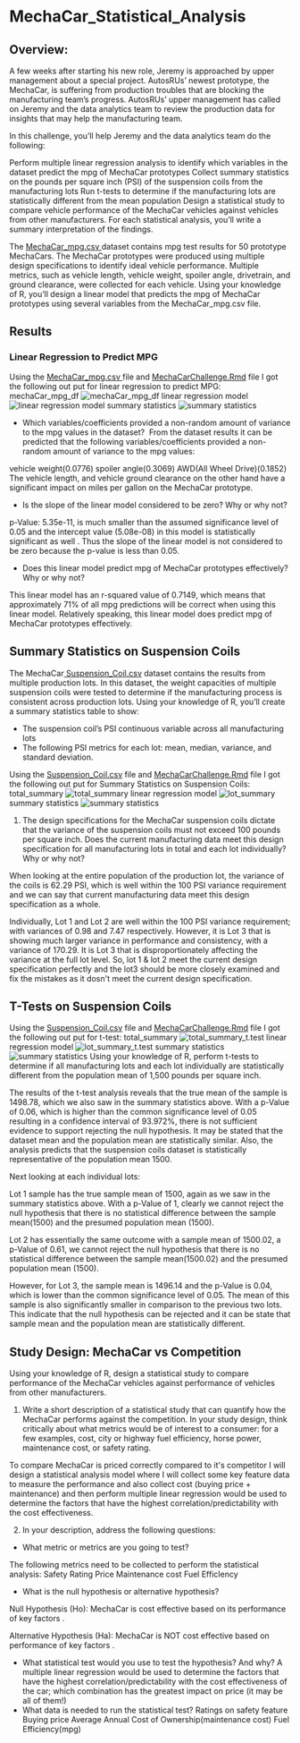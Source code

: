 # MechaCar_Statistical_Analysis

## Overview:
A few weeks after starting his new role, Jeremy is approached by upper management about a special project. AutosRUs’ newest prototype, the MechaCar, is suffering from production troubles that are blocking the manufacturing team’s progress. AutosRUs’ upper management has called on Jeremy and the data analytics team to review the production data for insights that may help the manufacturing team.

In this challenge, you’ll help Jeremy and the data analytics team do the following:

Perform multiple linear regression analysis to identify which variables in the dataset predict the mpg of MechaCar prototypes
Collect summary statistics on the pounds per square inch (PSI) of the suspension coils from the manufacturing lots
Run t-tests to determine if the manufacturing lots are statistically different from the mean population
Design a statistical study to compare vehicle performance of the MechaCar vehicles against vehicles from other manufacturers. For each statistical analysis, you’ll write a summary interpretation of the findings.

The [MechaCar_mpg.csv ]() dataset contains mpg test results for 50 prototype MechaCars. The MechaCar prototypes were produced using multiple design specifications to identify ideal vehicle performance. Multiple metrics, such as vehicle length, vehicle weight, spoiler angle, drivetrain, and ground clearance, were collected for each vehicle. Using your knowledge of R, you’ll design a linear model that predicts the mpg of MechaCar prototypes using several variables from the MechaCar_mpg.csv file. 

## Results

### Linear Regression to Predict MPG 
Using the [MechaCar_mpg.csv ]() file and [MechaCarChallenge.Rmd]() file I got the following out put for linear regression to predict MPG:
mechaCar_mpg_df
![mechaCar_mpg_df](https://github.com/NishatSultana3538/MechaCar_Statistical_Analysis/blob/main/Image/mechacar_mpg_df.png)
linear regression model
![linear regression model](https://github.com/NishatSultana3538/MechaCar_Statistical_Analysis/blob/main/Image/linear%20model.png)
summary statistics
![summary statistics](https://github.com/NishatSultana3538/MechaCar_Statistical_Analysis/blob/main/Image/linear%20model_summary.png)

* Which variables/coefficients provided a non-random amount of variance to the mpg values in the dataset?
![]()
From the dataset results it can be  predicted that the following variables/coefficients provided a non-random amount of variance to the mpg values:

vehicle weight(0.0776)
spoiler angle(0.3069)
AWD(All Wheel Drive)(0.1852)
The vehicle length, and vehicle ground clearance on the other hand have a significant impact on miles per gallon on the MechaCar prototype.

* Is the slope of the linear model considered to be zero? Why or why not?

p-Value: 5.35e-11, is much smaller than the assumed significance level of 0.05 and the intercept value (5.08e-08) in this model is statistically significant as well .
Thus the slope of the linear model is not considered to be zero because the p-value is less than 0.05.


* Does this linear model predict mpg of MechaCar prototypes effectively? Why or why not?


This linear model has an r-squared value of 0.7149, which means that approximately 71% of all mpg predictions will be correct when using this linear model. Relatively speaking, this linear model does predict mpg of MechaCar prototypes effectively.

## Summary Statistics on Suspension Coils
The MechaCar[ Suspension_Coil.csv]() dataset contains the results from multiple production lots. In this dataset, the weight capacities of multiple suspension coils were tested to determine if the manufacturing process is consistent across production lots. Using your knowledge of R, you’ll create a summary statistics table to show:

* The suspension coil’s PSI continuous variable across all manufacturing lots
* The following PSI metrics for each lot: mean, median, variance, and standard deviation.

Using the [ Suspension_Coil.csv]() file and [MechaCarChallenge.Rmd]() file I got the following out put for Summary Statistics on Suspension Coils:
total_summary
![total_summary](https://github.com/NishatSultana3538/MechaCar_Statistical_Analysis/blob/main/Image/total_summary.png)
linear regression model
![lot_summary ](https://github.com/NishatSultana3538/MechaCar_Statistical_Analysis/blob/main/Image/lot_summary.png)
summary statistics
![summary statistics]()



1. The design specifications for the MechaCar suspension coils dictate that the variance of the suspension coils must not exceed 100 pounds per square inch. Does the current manufacturing data meet this design specification for all manufacturing lots in total and each lot individually? Why or why not?

When looking at the entire population of the production lot, the variance of the coils is 62.29 PSI, which is well within the 100 PSI variance requirement
and we can say that current manufacturing data meet this design specification as a whole.

Individually, Lot 1 and Lot 2 are well within the 100 PSI variance requirement; with variances of 0.98 and 7.47 respectively. However, it is Lot 3 that is showing much larger variance in performance and consistency, with a variance of 170.29. It is Lot 3 that is disproportionately affecting the variance at the full lot level. 
So, lot 1 & lot 2 meet the current design specification perfectly and the lot3 should be more closely examined and fix the mistakes as it dosn't meet the current design specification.






## T-Tests on Suspension Coils

Using the [ Suspension_Coil.csv]() file and [MechaCarChallenge.Rmd]() file I got the following out put for t-test:
total_summary
![total_summary_t.test](https://github.com/NishatSultana3538/MechaCar_Statistical_Analysis/blob/main/Image/t_test.png)
linear regression model
![lot_summary_t.test ](https://github.com/NishatSultana3538/MechaCar_Statistical_Analysis/blob/main/Image/lot_summary_t_test.png)
summary statistics
![summary statistics]()
Using your knowledge of R, perform t-tests to determine if all manufacturing lots and each lot individually are statistically different from the population mean of 1,500 pounds per square inch.
![]()



The results of the t-test analysis reveals that the true mean of the sample is 1498.78, which we also saw in the summary statistics above. With a p-Value of 0.06, which is higher than the common significance level of 0.05 resulting in a confidence interval of 93.972%, there is not sufficient evidence to support rejecting the null hypothesis. It may be stated that the dataset mean and the population mean are statistically similar. Also, the analysis predicts that the suspension coils dataset is statistically representative of the population mean 1500.

Next looking at each individual lots:
![]()

Lot 1 sample has the true sample mean of 1500, again as we saw in the summary statistics above. With a p-Value of 1, clearly we cannot reject the null hypothesis that there is no statistical difference between the  sample mean(1500) and the presumed population mean (1500).

Lot 2 has essentially the same outcome with a sample mean of 1500.02, a p-Value of 0.61, we cannot reject the null hypothesis that there is no statistical difference between the  sample mean(1500.02) and the presumed population mean (1500).

However, for Lot 3,  the sample mean is 1496.14 and the p-Value is 0.04, which is lower than the common significance level of 0.05. The mean of this sample is also significantly smaller in comparison to the previous two lots. This indicate that the null hypothesis can be rejected and it can be state that sample mean and the  population mean are statistically different.



## Study Design: MechaCar vs Competition
Using your knowledge of R, design a statistical study to compare performance of the MechaCar vehicles against performance of vehicles from other manufacturers.

1. Write a short description of a statistical study that can quantify how the MechaCar performs against the competition. In your study design, think critically about what metrics would be of interest to a consumer: for a few examples, cost, city or highway fuel efficiency, horse power, maintenance cost, or safety rating.

To compare MechaCar is priced correctly compared to it's competitor I will design a statistical analysis model where I will collect some key feature data to measure the performance and also collect cost (buying price + maintenance) and then perform multiple linear regression would be used to determine the factors that have the highest correlation/predictability with the cost effectiveness.

2. In your description, address the following questions:

* What metric or metrics are you going to test?

The following metrics need to be collected to perform the statistical analysis:
Safety Rating
Price
Maintenance cost
Fuel EfficIency 

* What is the null hypothesis or alternative hypothesis?

Null Hypothesis (Ho): MechaCar is cost effective based on its performance of key factors .

Alternative Hypothesis (Ha): MechaCar is NOT cost effective based on performance of key factors .

* What statistical test would you use to test the hypothesis? And why?
A multiple linear regression would be used to determine the factors that have the highest correlation/predictability with the cost effectiveness of the car; which combination has the greatest impact on price (it may be all of them!)
* What data is needed to run the statistical test?
Ratings on safety feature
Buying price
Average Annual Cost of Ownership(maintenance cost) 
Fuel Efficiency(mpg)
